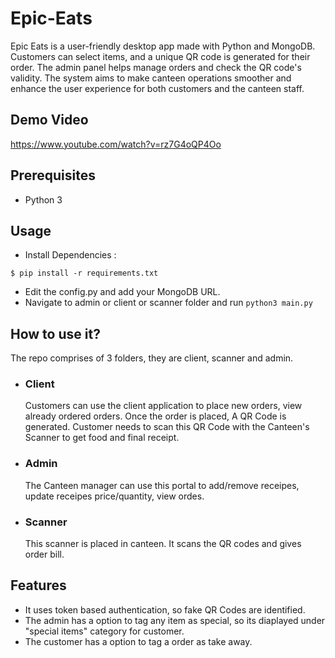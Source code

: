 # Epic-Eats
Epic Eats is a user-friendly desktop app made with Python and MongoDB. Customers can select items, and a unique QR code is generated for their order. The admin panel helps manage orders and check the QR code's validity. The system aims to make canteen operations smoother and enhance the user experience for both customers and the canteen staff.

## Demo Video
https://www.youtube.com/watch?v=rz7G4oQP4Oo

## Prerequisites
- Python 3

## Usage

- Install Dependencies :
```
$ pip install -r requirements.txt
```
- Edit the config.py and add your MongoDB URL.
- Navigate to admin or client or scanner folder and run `python3 main.py`

## How to use it?
The repo comprises of 3 folders, they are client, scanner and admin.

- ### Client
    Customers can use the client application to place new orders, view already ordered orders. Once the order is placed, A QR Code is generated. Customer needs to scan this QR Code with the Canteen's Scanner to get food and final receipt. 

- ### Admin
    The Canteen manager can use this portal to add/remove receipes, update receipes price/quantity, view ordes.
  
- ### Scanner
    This scanner is placed in canteen. It scans the QR codes and gives order bill.

## Features
- It uses token based authentication, so fake QR Codes are identified. 
- The admin has a option to tag any item as special, so its diaplayed under "special items" category for customer.
- The customer has a option to tag a order as take away.
